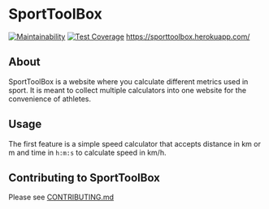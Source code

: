 # SportToolBox
[![Maintainability](https://api.codeclimate.com/v1/badges/280e62d048bcb77bf228/maintainability)](https://codeclimate.com/github/Segelzwerg/SportToolBox/maintainability) [![Test Coverage](https://api.codeclimate.com/v1/badges/280e62d048bcb77bf228/test_coverage)](https://codeclimate.com/github/Segelzwerg/SportToolBox/test_coverage) https://sporttoolbox.herokuapp.com/

## About
SportToolBox is a website where you calculate different metrics used in sport. It is meant to collect multiple calculators into one website for the convenience of athletes.

## Usage

The first feature is a simple speed calculator that accepts distance in km or m and time in ```h:m:s``` to calculate speed in km/h.

## Contributing to SportToolBox

Please see [CONTRIBUTING.md](CONTRIBUTING.md)
